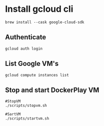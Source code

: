 # Install gcloud cli

```
brew install --cask google-cloud-sdk
```

## Authenticate

```
gcloud auth login
```

## List Google VM's

```
gcloud compute instances list
```

## Stop and start DockerPlay VM

```
#StopVM
./scripts/stopvm.sh

#SartVM
./scripts/startvm.sh
```